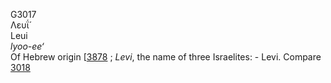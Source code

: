 <body>
  <p>G3017<br>  Λευΐ́  <br> Leui  <br><i>lyoo-ee‘ </i><br>Of Hebrew origin [<a href="h3878.htm">3878</a> ; <i>Levi</i>, the name of three Israelites: - Levi. Compare <a href="g3018.htm">3018</a> <br></p>
 </body>